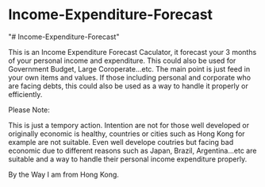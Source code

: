 # Income-Expenditure-Forecast
"# Income-Expenditure-Forecast" 

This is an Income Expenditure Forecast Caculator, it forecast your 3 months of your personal income and expenditure.
This could also be used for Government Budget, Large Coroperate...etc. The main point is just feed in your own items
and values. If those including personal and corporate who are facing debts, this could also be used as a way to handle
it properly or efficiently.   

Please Note:

This is just a tempory action. Intention are not for those well developed or originally economic is healthy, countries or cities 
such as Hong Kong for example are not suitable. Even well develope coutries but facing bad economic due to different reasons 
such as Japan, Brazil, Argentina...etc are suitable and a way to handle their personal income expenditure properly.

By the Way I am from Hong Kong.
